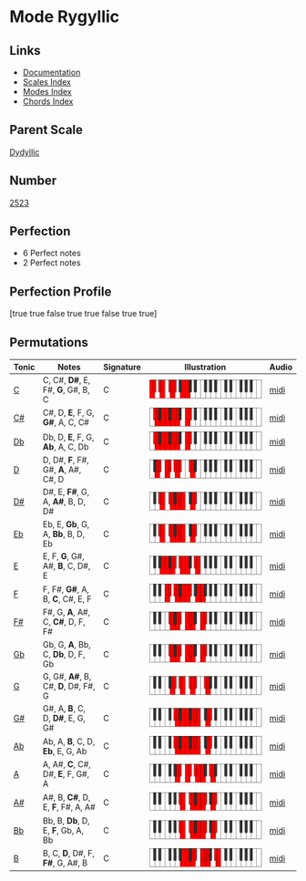 # Mode Rygyllic

## Links

- [Documentation](index.md)
- [Scales Index](Scales.md)
- [Modes Index](Modes.md)
- [Chords Index](Chords.md)

## Parent Scale

[Dydyllic](ScaleDydyllic.md)

## Number

[2523](https://ianring.com/musictheory/scales/2523)

## Perfection

- 6 Perfect notes
- 2 Perfect notes

## Perfection Profile

[true true false true true false true true]

## Permutations

| Tonic | Notes | Signature | Illustration | Audio |
|-------|-------|-----------|--------------|-------|
| [C](ModeCNaturalRygyllic.md) | C, C#, **D#**, E, F#, **G**, G#, B, C | C | ![CNaturalRygyllic](ModeCNaturalRygyllic.png) | [midi](https://github.com/edipermadi/music/blob/main/docs/ModeCNaturalRygyllic.mid?raw=true) |
| [C#](ModeCSharpRygyllic.md) | C#, D, **E**, F, G, **G#**, A, C, C# | C | ![CSharpRygyllic](ModeCSharpRygyllic.png) | [midi](https://github.com/edipermadi/music/blob/main/docs/ModeCSharpRygyllic.mid?raw=true) |
| [Db](ModeDFlatRygyllic.md) | Db, D, **E**, F, G, **Ab**, A, C, Db | C | ![DFlatRygyllic](ModeDFlatRygyllic.png) | [midi](https://github.com/edipermadi/music/blob/main/docs/ModeDFlatRygyllic.mid?raw=true) |
| [D](ModeDNaturalRygyllic.md) | D, D#, **F**, F#, G#, **A**, A#, C#, D | C | ![DNaturalRygyllic](ModeDNaturalRygyllic.png) | [midi](https://github.com/edipermadi/music/blob/main/docs/ModeDNaturalRygyllic.mid?raw=true) |
| [D#](ModeDSharpRygyllic.md) | D#, E, **F#**, G, A, **A#**, B, D, D# | C | ![DSharpRygyllic](ModeDSharpRygyllic.png) | [midi](https://github.com/edipermadi/music/blob/main/docs/ModeDSharpRygyllic.mid?raw=true) |
| [Eb](ModeEFlatRygyllic.md) | Eb, E, **Gb**, G, A, **Bb**, B, D, Eb | C | ![EFlatRygyllic](ModeEFlatRygyllic.png) | [midi](https://github.com/edipermadi/music/blob/main/docs/ModeEFlatRygyllic.mid?raw=true) |
| [E](ModeENaturalRygyllic.md) | E, F, **G**, G#, A#, **B**, C, D#, E | C | ![ENaturalRygyllic](ModeENaturalRygyllic.png) | [midi](https://github.com/edipermadi/music/blob/main/docs/ModeENaturalRygyllic.mid?raw=true) |
| [F](ModeFNaturalRygyllic.md) | F, F#, **G#**, A, B, **C**, C#, E, F | C | ![FNaturalRygyllic](ModeFNaturalRygyllic.png) | [midi](https://github.com/edipermadi/music/blob/main/docs/ModeFNaturalRygyllic.mid?raw=true) |
| [F#](ModeFSharpRygyllic.md) | F#, G, **A**, A#, C, **C#**, D, F, F# | C | ![FSharpRygyllic](ModeFSharpRygyllic.png) | [midi](https://github.com/edipermadi/music/blob/main/docs/ModeFSharpRygyllic.mid?raw=true) |
| [Gb](ModeGFlatRygyllic.md) | Gb, G, **A**, Bb, C, **Db**, D, F, Gb | C | ![GFlatRygyllic](ModeGFlatRygyllic.png) | [midi](https://github.com/edipermadi/music/blob/main/docs/ModeGFlatRygyllic.mid?raw=true) |
| [G](ModeGNaturalRygyllic.md) | G, G#, **A#**, B, C#, **D**, D#, F#, G | C | ![GNaturalRygyllic](ModeGNaturalRygyllic.png) | [midi](https://github.com/edipermadi/music/blob/main/docs/ModeGNaturalRygyllic.mid?raw=true) |
| [G#](ModeGSharpRygyllic.md) | G#, A, **B**, C, D, **D#**, E, G, G# | C | ![GSharpRygyllic](ModeGSharpRygyllic.png) | [midi](https://github.com/edipermadi/music/blob/main/docs/ModeGSharpRygyllic.mid?raw=true) |
| [Ab](ModeAFlatRygyllic.md) | Ab, A, **B**, C, D, **Eb**, E, G, Ab | C | ![AFlatRygyllic](ModeAFlatRygyllic.png) | [midi](https://github.com/edipermadi/music/blob/main/docs/ModeAFlatRygyllic.mid?raw=true) |
| [A](ModeANaturalRygyllic.md) | A, A#, **C**, C#, D#, **E**, F, G#, A | C | ![ANaturalRygyllic](ModeANaturalRygyllic.png) | [midi](https://github.com/edipermadi/music/blob/main/docs/ModeANaturalRygyllic.mid?raw=true) |
| [A#](ModeASharpRygyllic.md) | A#, B, **C#**, D, E, **F**, F#, A, A# | C | ![ASharpRygyllic](ModeASharpRygyllic.png) | [midi](https://github.com/edipermadi/music/blob/main/docs/ModeASharpRygyllic.mid?raw=true) |
| [Bb](ModeBFlatRygyllic.md) | Bb, B, **Db**, D, E, **F**, Gb, A, Bb | C | ![BFlatRygyllic](ModeBFlatRygyllic.png) | [midi](https://github.com/edipermadi/music/blob/main/docs/ModeBFlatRygyllic.mid?raw=true) |
| [B](ModeBNaturalRygyllic.md) | B, C, **D**, D#, F, **F#**, G, A#, B | C | ![BNaturalRygyllic](ModeBNaturalRygyllic.png) | [midi](https://github.com/edipermadi/music/blob/main/docs/ModeBNaturalRygyllic.mid?raw=true) |
